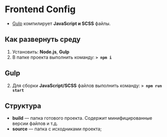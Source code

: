 # Frontend Config
 + [Gulp](#gulp) компилирует **JavaScript и SCSS** файлы.
  
 ## Как развернуть среду
 1. Установить: **Node.js**, **Gulp**
 1. В папке проекта выполнить команду: **`> npm i`**

## <a name="gulp">Gulp</a>
 2. Для сборки **JavaScript/SCSS** файлов выполнить команду: **`> npm run start`**
 
## Структура
 + **build** — папка готового проекта. Содержит минифицированные версии файлов и т.д.
 + **source** — папка с исходниками проекта;
